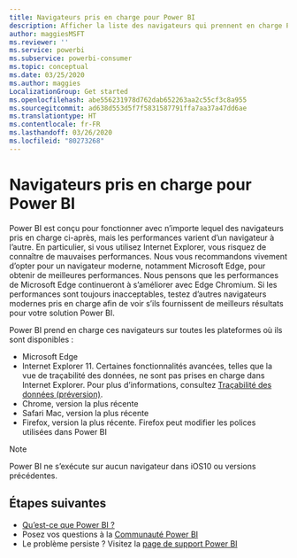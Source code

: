 ```yaml
---
title: Navigateurs pris en charge pour Power BI
description: Afficher la liste des navigateurs qui prennent en charge Power BI
author: maggiesMSFT
ms.reviewer: ''
ms.service: powerbi
ms.subservice: powerbi-consumer
ms.topic: conceptual
ms.date: 03/25/2020
ms.author: maggies
LocalizationGroup: Get started
ms.openlocfilehash: abe556231978d762dab652263aa2c55cf3c8a955
ms.sourcegitcommit: ad638d553d5f7f5831587791ffa7aa37a47dd6ae
ms.translationtype: HT
ms.contentlocale: fr-FR
ms.lasthandoff: 03/26/2020
ms.locfileid: "80273268"
---
```

# <a name="supported-browsers-for-power-bi"></a>Navigateurs pris en charge pour Power BI

Power BI est conçu pour fonctionner avec n’importe lequel des navigateurs pris en charge ci-après, mais les performances varient d’un navigateur à l’autre. En particulier, si vous utilisez Internet Explorer, vous risquez de connaître de mauvaises performances. Nous vous recommandons vivement d’opter pour un navigateur moderne, notamment Microsoft Edge, pour obtenir de meilleures performances. Nous pensons que les performances de Microsoft Edge continueront à s’améliorer avec Edge Chromium. Si les performances sont toujours inacceptables, testez d’autres navigateurs modernes pris en charge afin de voir s’ils fournissent de meilleurs résultats pour votre solution Power BI.

Power BI prend en charge ces navigateurs sur toutes les plateformes où ils sont disponibles :

- Microsoft Edge
- Internet Explorer 11. Certaines fonctionnalités avancées, telles que la vue de traçabilité des données, ne sont pas prises en charge dans Internet Explorer. Pour plus d’informations, consultez [Traçabilité des données (préversion)](collaborate-share/service-data-lineage.md).
- Chrome, version la plus récente
- Safari Mac, version la plus récente
- Firefox, version la plus récente. Firefox peut modifier les polices utilisées dans Power BI 

> [!NOTE]
> Power BI ne s’exécute sur aucun navigateur dans iOS10 ou versions précédentes.

## <a name="next-steps"></a>Étapes suivantes
* [Qu’est-ce que Power BI ?](power-bi-overview.md)
* Posez vos questions à la [Communauté Power BI](https://community.powerbi.com/)
* Le problème persiste ? Visitez la [page de support Power BI](https://powerbi.microsoft.com/support/)
